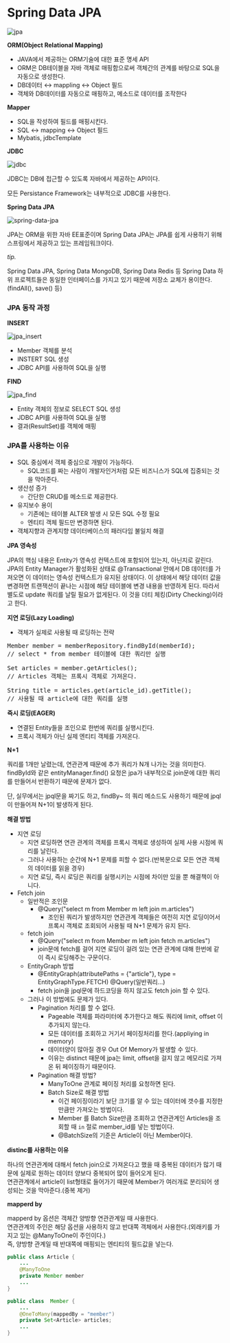 # Spring Data JPA

![jpa](https://github.com/swimming-lab/spring-study/blob/master/spring-data-jpa/jpa.PNG)

**ORM(Object Relational Mapping)**

- JAVA에서 제공하는 ORM기술에 대한 표준 명세 API
- ORM은 DB테이블을 자바 객체로 매핑함으로써 객체간의 관계를 바탕으로 SQL을 자동으로 생성한다.
- DB데이터 ↔ mappling ↔ Object 필드
- 객체와 DB데이터를 자동으로 매핑하고, 메소드로 데이터를 조작한다

**Mapper**

- SQL을 작성하여 필드를 매핑시킨다.
- SQL ↔ mapping ↔ Object 필드
- Mybatis, jdbcTemplate

**JDBC**

![jdbc](https://github.com/swimming-lab/spring-study/blob/master/spring-data-jpa/jdbc.PNG)

JDBC는 DB에 접근할 수 있도록 자바에서 제공하는 API이다.

모든 Persistance Framework는 내부적으로 JDBC를 사용한다.

**Spring Data JPA**

![spring-data-jpa](https://github.com/swimming-lab/spring-study/blob/master/spring-data-jpa/spring-data-jpa.PNG)

JPA는 ORM을 위한 자바 EE표준이며 Spring Data JPA는 JPA를 쉽게 사용하기 위해 스프링에서 제공하고 있는 프레임워크이다.

*tip.*

Spring Data JPA, Spring Data MongoDB, Spring Data Redis 등 Spring Data 하위 프로젝트들은 동일한 인터페이스를 가지고 있기 때문에 저장소 교체가 용이한다.(findAll(), save() 등)

### JPA 동작 과정

**INSERT**

![jpa_insert](https://github.com/swimming-lab/spring-study/blob/master/spring-data-jpa/jpa_insert.PNG)

- Member 객체를 분석
- INSTERT SQL 생성
- JDBC API를 사용하여 SQL을 실행

**FIND**

![jpa_find](https://github.com/swimming-lab/spring-study/blob/master/spring-data-jpa/jpa_find.PNG)

- Entity 객체의 정보로 SELECT SQL 생성
- JDBC API를 사용하여 SQL을 실행
- 결과(ResultSet)를 객체에 매핑

### JPA를 사용하는 이유

- SQL 중심에서 객체 중심으로 개발이 가능하다.
    - SQL코드를 짜는 사람이 개발자인거처럼 모든 비즈니스가 SQL에 집중되는 것을 막아준다.
- 생산성 증가
    - 간단한 CRUD를 메소드로 제공한다.
- 유지보수 용이
    - 기존에는 테이블 ALTER 발생 시 모든 SQL 수정 필요
    - 엔티티 객체 필드만 변경하면 된다.
- 객체지향과 관계지향 데이터베이스의 패러다임 불일치 해결

**JPA 영속성**

JPA의 핵심 내용은 Entity가 영속성 컨텍스트에 포함되어 있는지, 아닌지로 갈린다. 
JPA의 Entity Manager가 활성화된 상태로 @Transactional 안에서 DB 데이터를 가져오면 이 데이터는 영속성 컨텍스트가 유지된 상태이다. 이 상태에서 해당 데이터 값을 변경하면 트랜잭션이 끝나는 시점에 해당 테이블에 변경 내용을 반영하게 된다. 따라서 별도로 update 쿼리를 날릴 필요가 없게된다. 이 것을 더티 체킹(Dirty Checking)이라고 한다.

**지연 로딩(Lazy Loading)**

- 객체가 실제로 사용될 때 로딩하는 전략
<pre>
Member member = memberRepository.findById(memberId);
// select * from member 테이블에 대한 쿼리만 실행

Set<Articles> articles = member.getArticles();
// Articles 객체는 프록시 객체로 가져온다.

String title = articles.get(article_id).getTitle();
// 사용될 때 article에 대한 쿼리를 실행
</pre>
**즉시 로딩(EAGER)**
- 연결된 Entity들을 조인으로 한번에 쿼리를 실행시킨다.
- 프록시 객체가 아닌 실제 엔티티 객체를 가져온다.

**N+1**

쿼리를 1개만 날렸는데, 연관관계 때문에 추가 쿼리가 N개 나가는 것을 의미한다.
findById와 같은 entityManager.find() 요청은 jpa가 내부적으로 join문에 대한 쿼리를 만들어서 반환하기 때문에 문제가 없다.

단, 실무에서는 jpql문을 짜기도 하고,
findBy~ 의 쿼리 메소드도 사용하기 때문에 jpql이 만들어져 N+1이 발생하게 된다.

**해결 방법**

- 지연 로딩
  - 지연 로딩하면 연관 관계의 객체를 프록시 객체로 생성하여 실제 사용 시점에 쿼리를 날린다.
  - 그러나 사용하는 순간에 N+1 문제를 피할 수 없다.(반복문으로 모든 연관 객체의 데이터를 읽을 경우)
  - 지연 로딩, 즉시 로딩은 쿼리를 실행시키는 시점에 차이만 있을 뿐 해결책이 아니다.
- Fetch join
  - 일반적은 조인문
    - @Query("select m from Member m left join m.articles")
      - 조인된 쿼리가 발생하지만 연관관계 객체들은 여전히 지연 로딩이어서 프록시 객체로 조회되어 사용될 때 N+1 문제가 유지 된다.
  - fetch join
    - @Query("select m from Member m left join fetch m.articles")
    - join문에 fetch를 걸어 지연 로딩이 걸려 있는 연관 관계에 대해 한번에 같이 즉시 로딩해주는 구문이다.
  - EntityGraph 방법
    - @EntityGraph(attributePaths = {"article"}, type = EntityGraphType.FETCH) @Query(일반쿼리...)
    - fetch join을 jpql문에 하드코딩을 하지 않고도 fetch join 할 수 있다.
  - 그러나 이 방법에도 문제가 있다.
    - Pagination 처리를 할 수 없다.
      - Pageable 객체를 파라미터에 추가한다고 해도 쿼리에 limit, offset 이 추가되지 않는다.
      - 모든 데이터를 조회하고 거기서 페이징처리를 한다.(appliying in memory)
      - 데이터양이 많아질 경우 Out Of Memory가 발생할 수 있다.
      - 이유는 distinct 때문에 jpa는 limit, offset을 걸지 않고 메모리로 가져온 뒤 페이징하기 때문이다.
    - Pagination 해결 방법?
      - ManyToOne 관계로 페이징 처리를 요청하면 된다.
      - Batch Size로 해결 방법
        - 이건 페이징이라기 보단 크기를 알 수 있는 데이터에 갯수를 지정한 만큼만 가져오는 방법이다.
        - Member 를 Batch Size만큼 조회하고 연관관계인 Articles을 조회할 때 `in` 절로 member_id를 넣는 방법이다.
        - @BatchSize의 기준은 Article이 아닌 Member이다.

**distinc를 사용하는 이유**

하나의 연관관계에 대해서 fetch join으로 가져온다고 했을 때 중복된 데이터가 많기 때문에 실제로 원하는 데이터 양보다 중복되어 많이 들어오게 된다.  
연관관계에서 article이 list형태로 들어가기 때문에 Member가 여러개로 분리되어 생성되는 것을 막아준다.(중복 제거)

**mapperd by**

mapperd by 옵션은 객체간 양방향 연관관계일 때 사용한다.  
연관관계의 주인은 해당 옵션을 사용하지 않고 반대쪽 객체에서 사용한다.(외래키를 가지고 있는 @ManyToOne이 주인이다.)  
즉, 양방향 관계일 때 반대쪽에 매핑되는 엔티티의 필드값을 넣는다.

```java
public class Article {
	...
	@ManyToOne
	private Member member
	...
}

public class  Member {
	...
	@OneToMany(mappedBy = "member")
	private Set<Article> articles;
	...
}
```